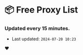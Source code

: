 # :package: Free Proxy List
### Updated every 15 minutes.

- Last updated: `2024-07-20 10:23`

:heart:
